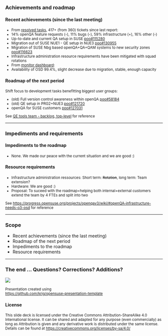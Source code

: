 ### Achievements and roadmap

#### Recent achievements (since the last meeting)

<small>

* From [resolved tasks](https://progress.opensuse.org/issues?query_id=541), 417+ (from 360) tickets since last report:
 * 14% openQA feature requests (-), 11% bugs (-), 59% infrastructure (+), 16% other (-)
 * Up-to-date and current QA setup in SUSE [poo#115280](https://progress.opensuse.org/issues/115280)
 * Migration out of SUSE NUE1 - QE setup in NUE3 [poo#130955](https://progress.opensuse.org/issues/130955)
 * Migration of SUSE Nbg based openQA+QA+QAM systems to new security zones [poo#116623](https://progress.opensuse.org/issues/116623)
 * Infrastructure administration resource requirements have been mitigated with squad rotations
* From [monitor dashboard](https://monitor.qa.suse.de/):
 * Availability of OSD 99.4%, slight decrease due to migration, stable, enough capacity

</small>



#### Roadmap of the next period

<small>

Shift focus to development tasks benefitting biggest user groups:
* (old) Full version control awareness within openQA [poo#58184](https://progress.opensuse.org/issues/58184)
* (old) QE setup in PRG2+NUE3 [poo#121720](https://progress.opensuse.org/issues/121720)
* openQA for SUSE customers [poo#127031](https://progress.opensuse.org/issues/127031)

See [QE tools team - backlog, top-level](https://progress.opensuse.org/issues?query_id=524) for reference

</small>

---

### Impediments and requirements

#### Impediments to the roadmap

<small>

* None. We made our peace with the current situation and we are good :)

</small>


#### Resource requirements

<small>

* Infrastructure administration ressources: Short term: ~~Rotation~~, long
  term: Team extension?
* Hardware: We are good :)
* Proposal: To suceed with the roadmap+helping both internal+external
  customers extend the team by 4 FTEs and split into two

See https://progress.opensuse.org/projects/openqav3/wiki/#openQA-infrastructure-needs-o3-osd
for reference

</small>

---

### Scope
* Recent achievements (since the last meeting)
* Roadmap of the next period
* Impediments to the roadmap
* Resource requirements

---

### The end … Questions? Corrections? Additions?

<p><img src="img/chameleon.svg" style="max-height:300px;"></p>

<small>
Presentation created using <br><a href="https://github.com/krig/opensuse-presentation-template">https://github.com/krig/opensuse-presentation-template</a>
</small>

#### License
<small>
This slide deck is licensed under the Creative Commons Attribution-ShareAlike 4.0 International license.
It can be shared and adapted for any purpose (even commercially) as long as Attribution is given and any derivative work is distributed under the same license. Details can be found at <a href="https://creativecommons.org/licenses/by-sa/4.0/">https://creativecommons.org/licenses/by-sa/4.0/</a>
</small>
